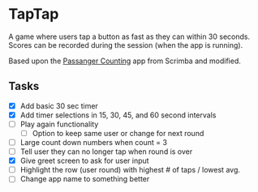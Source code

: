 # TapTap

A game where users tap a button as fast as they can within 30 seconds. Scores can be recorded during the session (when the app is running). 

Based upon the [Passanger Counting](https://scrimba.com/learn/learnjavascript) app from Scrimba and modified.

## Tasks
- [x] Add basic 30 sec timer
- [x] Add timer selections in 15, 30, 45, and 60 second intervals
- [ ] Play again functionality
    - [ ] Option to keep same user or change for next round
- [ ] Large count down numbers when count = 3
- [ ] Tell user they can no longer tap when round is over
- [x] Give greet screen to ask for user input
- [ ] Highlight the row (user round) with highest # of taps / lowest avg.
- [ ] Change app name to something better